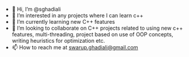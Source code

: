 - 👋 Hi, I’m @sghadiali
- 👀 I’m interested in any projects where I can learn c++
- 🌱 I’m currently learning new C++ features
- 💞️ I’m looking to collaborate on C++ projects related to using new c++ features, multi-threading, project based on use of OOP concepts, writing heuristics for optimization etc.
- 📫 How to reach me at swarup.ghadiali@gmail.com
